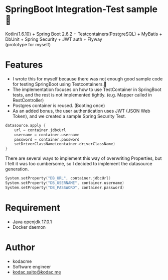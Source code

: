 # SpringBoot Integration-Test sample 🐳

Kotlin(1.6.10) + Spring Boot 2.6.2 + Testcontainers(PostgreSQL) + MyBatis + DbUnit + 
Spring Security + JWT auth + Flyway  
(prototype for myself)

# Features

- I wrote this for myself because there was not enough good sample code for 
testing SpringBoot using Testcontainers.🐳 
- The implementation focuses on how to use TestContainer in SpringBoot tests, 
and the rest is not implemented tightly. (e.g. Mapper called in RestController)
- Postgres container is reused. (Booting once)
- As an added bonus, the user authentication uses JWT (JSON Web Token), 
and we created a sample Spring Security Test.

```kotlin
datasource.apply {
    url = container.jdbcUrl
    username = container.username
    password = container.password
    setDriverClassName(container.driverClassName)
}
```
There are several ways to implement this way of overwriting Properties, but I felt it was too cumbersome, so I decided to implement the datasource generation.
```kotlin
System.setProperty("DB_URL", container.jdbcUrl)
System.setProperty("DB_USERNAME", container.username)
System.setProperty("DB_PASSWORD", container.password)
```
# Requirement

* Java openjdk 17.0.1
* Docker daemon

# Author

* kodacme 
* Software engineer 
* kodac.saito@kodac.me
